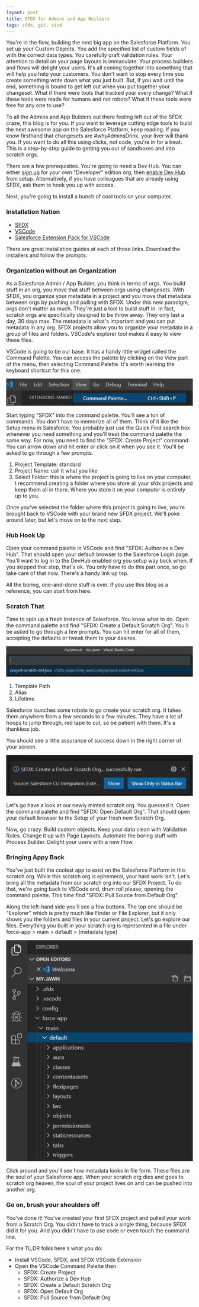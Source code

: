```yaml
---
layout: post
title: SFDX for Admins and App Builders
tags: sfdx, git, cicd
---
```


You're in the flow, building the next big app on the Salesforce Platform. You set up your Custom Objects. You add the specified list of custom fields of with the correct data types. You carefully craft validation rules. Your attention to detail on your page layouts is immaculate. Your process builders and flows will delight your users. It's all coming together into something that will help you help your customers. You don't want to stop every time you create something write down what you just built. But, if you wait until the end, something is bound to get left out when you put together your changeset. What if there were tools that tracked your every change? What if these tools were made for humans and not robots? What if these tools were free for any one to use?

To all the Admins and App Builders out there feeling left out of the SFDX craze, this blog is for you. If you want to leverage cutting edge tools to build the next awesome app on the Salesforce Platform, keep reading. If you know firsthand that changesets are #whyAdminsDrink, your liver will thank you. If you want to do all this using clicks, not code, you're in for a treat. This is a step-by-step guide to getting you out of sandboxes and into scratch orgs. 

There are a few prerequisites. You're going to need a Dev Hub. You can either [sign up](https://developer.salesforce.com/signup) for your own "Developer" edition org, then [enable Dev Hub](https://developer.salesforce.com/docs/atlas.en-us.sfdx_setup.meta/sfdx_setup/sfdx_setup_enable_devhub.htm) from setup. Alternatively, if you have colleagues that are already using SFDX, ask them to hook you up with access. 

Next, you're going to install a bunch of cool tools on your computer.

### Installation Nation

* [SFDX](https://developer.salesforce.com/tools/sfdxcli) 
* [VSCode](https://code.visualstudio.com/Download) 
* [Salesforce Extension Pack for VSCode](https://developer.salesforce.com/tools/vscode/en/getting-started/install)  

There are great installation guides at each of those links. Download the installers and follow the prompts.

### Organization without an Organization

As a Salesforce Admin / App Builder, you think in terms of orgs. You build stuff in an org, you move that stuff between orgs using changesets. With SFDX, you organize your metadata in a project and you move that metadata between orgs by pushing and pulling with SFDX. Under this new paradigm, orgs don't matter as much. They're just a tool to build stuff in. In fact, scratch orgs are specifically designed to be throw away. They only last a day, 30 days max. The metadata is what's important and you can put metadata in any org. SFDX projects allow you to organize your metadata in a group of files and folders. VSCode's explorer tool makes it easy to view these files.

VSCode is going to be our base. It has a handy little widget called the Command Palette. You can access the palette by clicking on the View part of the menu, then selecting Command Palette. It's worth learning the keyboard shortcut for this one. 

![VSCode Command Palette](/images/command-palette.png)

Start typing "SFDX" into the command palette. You'll see a ton of commands. You don't have to memorize all of them. Think of it like the Setup menu in Salesforce. You probably just use the Quick Find search box whenever you need something and you'll treat the command palette the same way. For now, you need to find the "SFDX: Create Project" command. You can arrow down and hit enter or click on it when you see it. You'll be asked to go through a few prompts.

1. Project Template: standard
2. Project Name: call it what you like
3. Select Folder: this is where the project is going to live on your computer. I recommend creating a folder where you store all your sfdx projects and keep them all in there. Where you store it on your computer is entirely up to you.

Once you've selected the folder where this project is going to live, you're brought back to VSCode with your brand new SFDX project. We'll poke around later, but let's move on to the next step.

### Hub Hook Up

Open your command palette in VSCode and find "SFDX: Authorize a Dev Hub". That should open your default browser to the Salesforce Login page. You'll want to log in to the DevHub enabled org you setup way back when. If you skipped that step, that's ok. You only have to do this part once, so go take care of that now. There's a handy link up top.

All the boring, one-and-done stuff is over. If you use this blog as a reference, you can start from here. 

### Scratch That

Time to spin up a fresh instance of Salesforce. You know what to do. Open the command palette and find "SFDX: Create a Default Scratch Org". You'll be asked to go through a few prompts. You can hit enter for all of them, accepting the defaults or tweak them to your desires.

![prompt screen](/images/prompt-screen.png)

1. Template Path
2. Alias
3. Lifetime

Salesforce launches some robots to go create your scratch org. It takes them anywhere from a few seconds to a few minutes. They have a lot of hoops to jump through, red tape to cut, so be patient with them. It's a thankless job.

You should see a little assurance of success down in the right corner of your screen.

![extension success](/images/extension-success.png)

Let's go have a look at our newly minted scratch org. You guessed it. Open the command palette and find "SFDX: Open Default Org". That should open your default browser to the Setup of your fresh new Scratch Org. 

Now, go crazy. Build custom objects. Keep your data clean with Validation Rules. Change it up with Page Layouts. Automate the boring stuff with Process Builder. Delight your users with a new Flow. 

### Bringing Appy Back

You've just built the coolest app to exist on the Salesforce Platform in this scratch org. While this scratch org is ephemeral, your hard work isn't. Let's bring all the metadata from our scratch org into our SFDX Project. To do that, we're going back to VSCode and, drum roll please, opening the command palette. This time find "SFDX: Pull Source from Default Org". 

Along the left-hand side you'll see a few buttons. The top one should be "Explorer" which is pretty much like Finder or File Explorer, but it only shows you the folders and files in your current project. Let's go explore our files. Everything you built in your scratch org is represented in a file under force-app > main > default > (metadata type)

![VSCode Explorer](/images/vscode-explorer.png)

Click around and you'll see how metadata looks in file form. These files are the soul of your Salesforce app. When your scratch org dies and goes to scratch org heaven, the soul of your project lives on and can be pushed into another org. 

### Go on, brush your shoulders off

You've done it! You've created your first SFDX project and pulled your work from a Scratch Org. You didn't have to track a single thing, because SFDX did it for you. And you didn't have to use code or even touch the command line.

For the TL;DR folks here's what you do:

* Install VSCode, SFDX, and SFDX VSCode Extension
* Open the VSCode Command Palette then
  * SFDX: Create Project
  * SFDX: Authorize a Dev Hub
  * SFDX: Create a Default Scratch Org
  * SFDX: Open Default Org
  * SFDX: Pull Source from Default Org






























